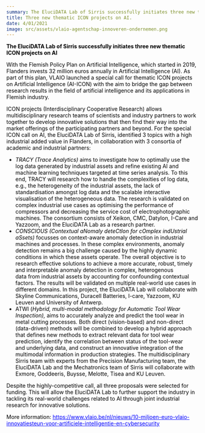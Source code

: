 ```yaml
---
summary: The EluciDATA Lab of Sirris successfully initiates three new thematic ICON projects on AI
title: Three new thematic ICON projects on AI.
date: 4/01/2021
image: src/assets/vlaio-agentschap-innoveren-ondernemen.png
---
```


<p><span style="color:#000000"><strong><span style="color:black">The EluciDATA Lab of Sirris successfully initiates three new thematic ICON projects on AI</span></strong></span></p>

<p><span style="color:#000000"><span style="color:black">With the Flemish Policy Plan on Artificial Intelligence, which started in 2019, Flanders invests 32 million euros </span><span style="color:black">annually </span><span style="color:black">in Artificial Intelligence (AI). </span><span style="color:black">As part of this plan, </span><span style="color:black">VLAIO launched a special call for thematic ICON projects on Artificial Intelligence (AI-ICON) with the aim to bridge the gap between research results in the field of artificial intelligence and its applications in Flemish industry.</span></span></p>

<p><span style="color:#000000"><span style="color:black">ICON projects (Interdisciplinary Cooperative Research) allows multidisciplinary research teams of scientists and industry partners to work together to develop innovative solutions that then find their way into the market offerings of the participating partners and beyond. For the special ICON call on AI, the EluciDATA Lab of Sirris, identified 3 topics with a high industrial added value in Flanders, in collaboration with 3 consortia of academic and industrial partners:</span></span></p>

<ul>
	<li><span style="color:#000000"><em><span style="color:black">TRACY (Trace Analytics)</span></em>&nbsp;<span style="color:black">aims to&nbsp;</span><span style="color:black">investigate how to&nbsp;</span><span style="color:black">optimally use&nbsp;</span><span style="color:black">the log&nbsp;</span><span style="color:black">data generated by industrial assets </span><span style="color:black">and </span><span style="color:black">refine </span>existing <span style="color:black">AI and machine learning techniques targeted at time series</span><span style="color:black">&nbsp;analysis</span><span style="color:black">.&nbsp;</span><span style="color:black">To this end,&nbsp;</span><span style="color:black">TRACY&nbsp;</span><span style="color:black">will research how&nbsp;</span><span style="color:black">to handle the complexities of log data, e.g., the heterogeneity of the industrial </span><span style="color:black">assets</span><span style="color:black">, the lack of standardisation amongst log data&nbsp;</span><span style="color:black">and</span><span style="color:black">&nbsp;the scalable interactive visualisation of the heterogeneous data. The research is validated on complex industrial use cases as optimising the performance of compressors and decreasing the service cost of&nbsp;electrophotographic machines.&nbsp;</span><span style="color:black">The consortium consists of Xeikon, </span><span style="color:black">CMC, Datylon, I-Care and Yazzoom, and the EluciDATA Lab as a research partner.</span></span></li>
	<li><span style="color:#000000"><em><span style="color:black">CONSCIOUS (</span></em><em><span style="color:black">C</span></em><em><span style="color:black">o</span></em><em><span style="color:black">ntextual aNomaly deteCtIon for cOmplex indUstrial aSsets</span></em><em><span style="color:black">)&nbsp;</span></em><span style="color:black">focusses on c</span><span style="color:black">ontext-aware anomaly detection in&nbsp;</span><span style="color:black">industrial machines and processes. In these complex environments, anomaly detection remains</span><span style="color:black">&nbsp;a big challenge caused by the highly dynamic conditions</span><span style="color:black">&nbsp;in which these assets operate</span><span style="color:black">.&nbsp;The overall objective is to research effective solutions to achieve a more accurate, robust, timely and interpretable anomaly detection in complex, heterogenous data&nbsp;from industrial assets by accounting for confounding contextual factors. The results will be validated on multiple real-world use cases in different </span><span style="color:black">domains.&nbsp;</span><span style="color:black">In this project, the EluciDATA Lab will </span><span style="color:black">collaborate with Skyline Communications, Duracell Batteries, I-care, Yazzoom, KU Leuven and University of Antwerp.</span>&nbsp;</span></li>
	<li><span style="color:#000000"><span style="color:black">ATWI&nbsp;</span><span style="color:black">(<em>H</em></span><em><span style="color:black">ybrid, multi-modal methodology for Automatic Tool Wear Inspection</span></em><em><span style="color:black">)</span></em><em><span style="color:black">,&nbsp;</span></em><span style="color:black">aims to&nbsp;</span><span style="color:black">accurately</span><span style="color:black">&nbsp;analyze and</span><span style="color:black">&nbsp;predict the tool wear in metal cutting processes<em>.&nbsp;</em>Both direct (vision</span><span style="color:black">-based</span><span style="color:black">) and non-direct (data-driven</span><span style="color:black">) methods will be&nbsp;</span><span style="color:black">combined to develop a&nbsp;hybrid&nbsp;approach that defines new methods to&nbsp;extract relevant data for tool wear prediction, identif</span><span style="color:black">y the</span><span style="color:black">&nbsp;correlation between status of the tool-wear and&nbsp;</span><span style="color:black">underlying data</span><span style="color:black">, and construct an innovative integration of&nbsp;</span><span style="color:black">the multimodal&nbsp;</span><span style="color:black">information in production</span><span style="color:black">&nbsp;strategies</span><span style="color:black">.&nbsp;</span><span style="color:black">The multidisciplinary Sirris team with experts from the Precision Manufacturing team, the EluciDATA Lab and the Mechatronics team of Sirris will collaborate with Exmore,&nbsp;</span><span style="color:black">Goddeeris</span><span style="color:black">, Buysse, Melotte, Tisea and KU Leuven.</span></span></li>
</ul>

<p><span style="color:#000000"><span style="color:black">Despite </span><span style="color:black">the highly-competitive call, all three proposals were selected </span><span style="color:black">for funding. This will allow the EluciDATA Lab to further support the industry in tackling its real-world challenges related to AI through joint industrial research for innovative solutions.</span></span></p>

<p><span style="color:#000000"><span style="color:black">More information: <a href="https://eur03.safelinks.protection.outlook.com/?url=https%3A%2F%2Fwww.vlaio.be%2Fnl%2Fnieuws%2F10-miljoen-euro-vlaio-innovatiesteun-voor-artificiele-intelligentie-en-cybersecurity&amp;data=04%7C01%7Ckevin.vanvaerenbergh%40sirris.be%7Cede7163b015e484d82c508d8b0a9bf06%7Cd4c1d712e8c24fdfabce18805891b5b0%7C1%7C0%7C637453590392079614%7CUnknown%7CTWFpbGZsb3d8eyJWIjoiMC4wLjAwMDAiLCJQIjoiV2luMzIiLCJBTiI6Ik1haWwiLCJXVCI6Mn0%3D%7C1000&amp;sdata=E8Woqgp7FN3o5T312TUQEIotw3pZJlYKzxjiPSW9358%3D&amp;reserved=0" style="color:blue; text-decoration:underline">https://www.vlaio.be/nl/nieuws/10-miljoen-euro-vlaio-innovatiesteun-voor-artificiele-intelligentie-en-cybersecurity</a></span></span></p>

